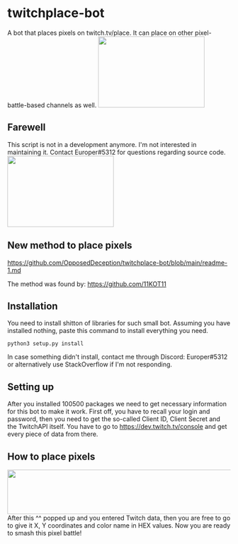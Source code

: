 
# twitchplace-bot
A bot that places pixels 
 on twitch.tv/place. It can place on other pixel-battle-based channels as well.
<img src="https://cdn1.dotesports.com/wp-content/uploads/2020/07/22083016/twitchlogo.jpg" height="160" width="240" />

## Farewell
This script is not in a development anymore. I'm not interested in maintaining it.
Contact Europer#5312 for questions regarding source code.
<img src="https://images.freeimages.com/images/large-previews/aa0/closed-1159789.jpg" height="160" width="240" />

## New method to place pixels
https://github.com/OpposedDeception/twitchplace-bot/blob/main/readme-1.md


The method was found by: https://github.com/11KOT11

## Installation 
You need to install shitton of libraries for such small bot.
Assuming you have installed nothing, paste this command to install everything you need.
```
python3 setup.py install
```
In case something didn't install, contact me through Discord: Europer#5312 or alternatively use StackOverflow if I'm not responding.

## Setting up
After you installed 100500 packages we need to get necessary information
for this bot to make it work. First off, you have to recall your login and password, then
you need to get the so-called Client ID, Client Secret and the TwitchAPI itself.
You have to go to https://dev.twitch.tv/console and get every piece of data from there.

## How to place pixels
<img src="https://i.imgur.com/xVZ16Nj.jpg" height="100" width="620"/>
After this ^^ popped up and you entered Twitch data, then you are free to go to give it X, Y coordinates
and color name in HEX values. Now you are ready to smash this pixel battle!
